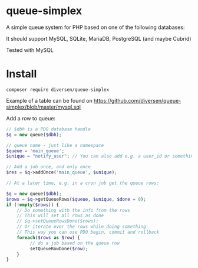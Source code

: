 # queue-simplex

A simple queue system for PHP based on one of the following databases: 

It should support MySQL, SQLite, MariaDB, PostgreSQL (and maybe Cubrid)

Tested with MySQL

# Install

    composer require diversen/queue-simplex

Example of a table can be found on <https://github.com/diversen/queue-simplex/blob/master/mysql.sql>

Add a row to queue:

~~~php
// $dbh is a PDO database handle
$q = new queue($dbh);

// queue name - just like a namespace
$queue = 'main_queue';
$unique = "notify_user"; // You can also add e.g. a user_id or something more unique

// Add a job once, and only once
$res = $q->addOnce('main_queue', $unique);

// At a later time, e.g. in a cron job get the queue rows: 

$q = new queue($dbh);
$rows = $q->getQueueRows($queue, $unique, $done = 0);
if (!empty($rows)) {
    // Do something with the info from the rows
    // This will set all rows as done
    // $q->setQueueRowsDone($rows);
    // Or iterate over the rows while doing something
    // This way you can use PDO begin, commit and rollback 
    foreach($rows as $row) {
         // do a job based on the queue row
         setQueueRowDone($row);
    }
} 

~~~
